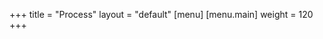 +++
title = "Process"
layout = "default"
[menu]
    [menu.main]
        weight = 120
+++


<img class="img-process" src="/img/process-test.jpg" alt="">

